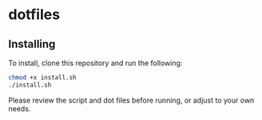 # dotfiles

## Installing

To install, clone this repository and run the following:

```bash
chmod +x install.sh
./install.sh
```

Please review the script and dot files before running, or adjust to your own needs.
